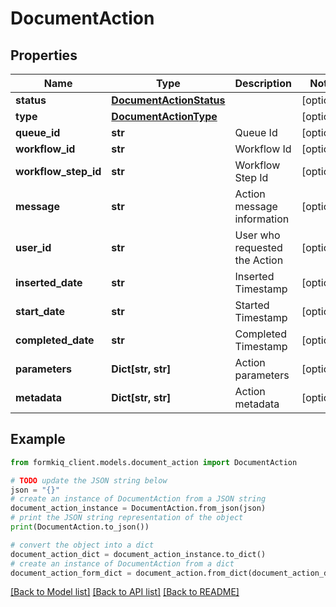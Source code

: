 # DocumentAction


## Properties

Name | Type | Description | Notes
------------ | ------------- | ------------- | -------------
**status** | [**DocumentActionStatus**](DocumentActionStatus.md) |  | [optional] 
**type** | [**DocumentActionType**](DocumentActionType.md) |  | [optional] 
**queue_id** | **str** | Queue Id | [optional] 
**workflow_id** | **str** | Workflow Id | [optional] 
**workflow_step_id** | **str** | Workflow Step Id | [optional] 
**message** | **str** | Action message information | [optional] 
**user_id** | **str** | User who requested the Action | [optional] 
**inserted_date** | **str** | Inserted Timestamp | [optional] 
**start_date** | **str** | Started Timestamp | [optional] 
**completed_date** | **str** | Completed Timestamp | [optional] 
**parameters** | **Dict[str, str]** | Action parameters | [optional] 
**metadata** | **Dict[str, str]** | Action metadata | [optional] 

## Example

```python
from formkiq_client.models.document_action import DocumentAction

# TODO update the JSON string below
json = "{}"
# create an instance of DocumentAction from a JSON string
document_action_instance = DocumentAction.from_json(json)
# print the JSON string representation of the object
print(DocumentAction.to_json())

# convert the object into a dict
document_action_dict = document_action_instance.to_dict()
# create an instance of DocumentAction from a dict
document_action_form_dict = document_action.from_dict(document_action_dict)
```
[[Back to Model list]](../README.md#documentation-for-models) [[Back to API list]](../README.md#documentation-for-api-endpoints) [[Back to README]](../README.md)


